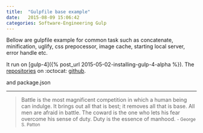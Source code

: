 ```yaml
---
title:  "Gulpfile base example"
date:   2015-08-09 15:06:42
categories: Software-Engineering Gulp
---
```


Bellow are gulpfile example for common task such as concatenate, minification, uglify, css prepocessor, image cache, 
starting local server, error handle etc.

It run on [gulp-4]({% post_url 2015-05-02-installing-gulp-4-alpha %}).
The [repositories](https://github.com/apps-libX/gulpbase) on :octocat: [github](https://github.com/).

<script src="http://gist-it.appspot.com/github/apps-libX/gulpbase/blob/dev-master/gulpfile.js?footer=0"></script>

and package.json

<script src="http://gist-it.appspot.com/github/apps-libX/gulpbase/blob/dev-master/package.json?footer=0"></script>


---
> Battle is the most magnificent competition in which a human being can indulge. It brings out all that is best; it removes all that is base. All men are afraid in battle. The coward is the one who lets his fear overcome his sense of duty. Duty is the essence of manhood. 
> <small>- George S. Patton</small>
